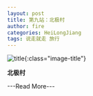 ```yaml
---
layout: post
title: 第九站：北极村
author: fire
categories: HeiLongJiang 
tags: 说走就走 旅行
---
```


![title](//image.sideproject.cn/title/title_132.jpg){:class="image-title"}

**北极村**


---Read More---
